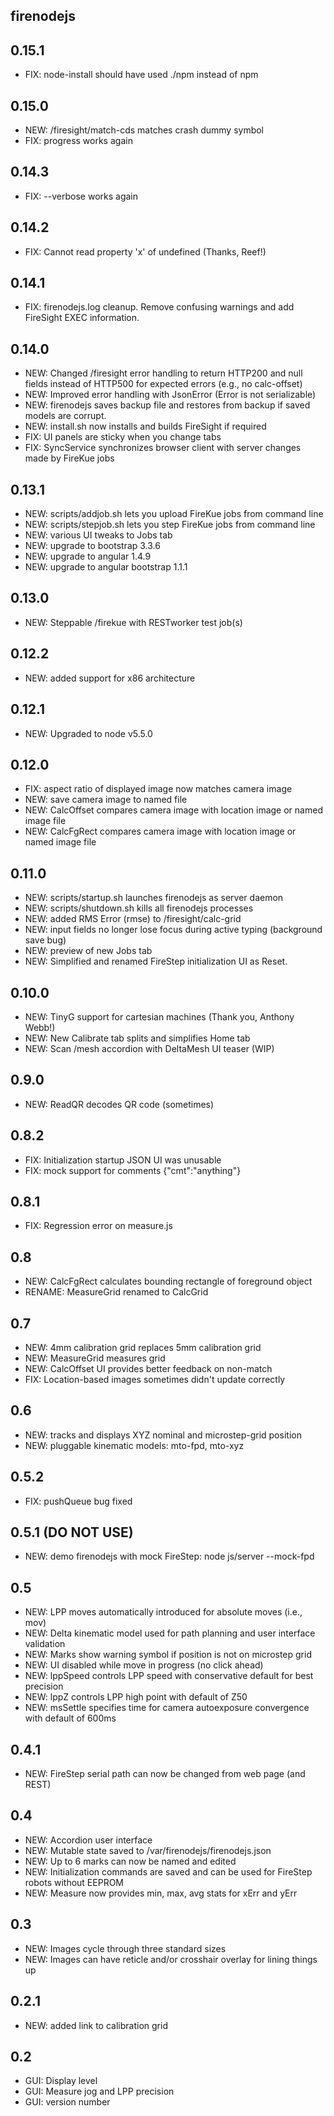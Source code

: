firenodejs
----------

0.15.1
------
* FIX: node-install should have used ./npm instead of npm

0.15.0
------
* NEW: /firesight/match-cds matches crash dummy symbol
* FIX: progress works again

0.14.3
------
* FIX: --verbose works again

0.14.2
------
* FIX: Cannot read property 'x' of undefined (Thanks, Reef!)

0.14.1
------
* FIX: firenodejs.log cleanup. Remove confusing warnings and add FireSight EXEC information.

0.14.0
------
* NEW: Changed /firesight error handling to return HTTP200 and null fields instead of HTTP500 for expected errors (e.g., no calc-offset)
* NEW: Improved error handling with JsonError (Error is not serializable)
* NEW: firenodejs saves backup file and restores from backup if saved models are corrupt.
* NEW: install.sh now installs and builds FireSight if required
* FIX: UI panels are sticky when you change tabs
* FIX: SyncService synchronizes browser client with server changes made by FireKue jobs
    
0.13.1
------
* NEW: scripts/addjob.sh lets you upload FireKue jobs from command line
* NEW: scripts/stepjob.sh lets you step FireKue jobs from command line
* NEW: various UI tweaks to Jobs tab
* NEW: upgrade to bootstrap 3.3.6
* NEW: upgrade to angular 1.4.9
* NEW: upgrade to angular bootstrap 1.1.1

0.13.0
------
* NEW: Steppable /firekue with RESTworker test job(s)

0.12.2
------
* NEW: added support for x86 architecture

0.12.1
------
* NEW: Upgraded to node v5.5.0

0.12.0
------
* FIX: aspect ratio of displayed image now matches camera image
* NEW: save camera image to named file
* NEW: CalcOffset compares camera image with location image or named image file
* NEW: CalcFgRect compares camera image with location image or named image file

0.11.0
------
* NEW: scripts/startup.sh launches firenodejs as server daemon
* NEW: scripts/shutdown.sh kills all firenodejs processes
* NEW: added RMS Error (rmse) to /firesight/calc-grid
* NEW: input fields no longer lose focus during active typing (background save bug)
* NEW: preview of new Jobs tab
* NEW: Simplified and renamed FireStep initialization UI as Reset. 

0.10.0
------
* NEW: TinyG support for cartesian machines (Thank you, Anthony Webb!)
* NEW: New Calibrate tab splits and simplifies Home tab
* NEW: Scan /mesh accordion with DeltaMesh UI teaser (WIP)

0.9.0
-----
* NEW: ReadQR decodes QR code (sometimes)

0.8.2
-----
* FIX: Initialization startup JSON UI was unusable
* FIX: mock support for comments {"cmt":"anything"}

0.8.1
-----
* FIX: Regression error on measure.js

0.8
---
* NEW: CalcFgRect calculates bounding rectangle of foreground object
* RENAME: MeasureGrid renamed to CalcGrid

0.7
---
* NEW: 4mm calibration grid replaces 5mm calibration grid
* NEW: MeasureGrid measures grid
* NEW: CalcOffset UI provides better feedback on non-match
* FIX: Location-based images sometimes didn't update correctly

0.6
---
* NEW: tracks and displays XYZ nominal and microstep-grid position 
* NEW: pluggable kinematic models: mto-fpd, mto-xyz

0.5.2
---
* FIX: pushQueue bug fixed

0.5.1 (DO NOT USE)
---
* NEW: demo firenodejs with mock FireStep: node js/server --mock-fpd

0.5
---
* NEW: LPP moves automatically introduced for absolute moves (i.e., mov)
* NEW: Delta kinematic model used for path planning and user interface validation
* NEW: Marks show warning symbol if position is not on microstep grid
* NEW: UI disabled while move in progress (no click ahead)
* NEW: lppSpeed controls LPP speed with conservative default for best precision
* NEW: lppZ controls LPP high point with default of Z50
* NEW: msSettle specifies time for camera autoexposure convergence with default of 600ms

0.4.1
---
* NEW: FireStep serial path can now be changed from web page (and REST)

0.4
---
* NEW: Accordion user interface
* NEW: Mutable state saved to /var/firenodejs/firenodejs.json
* NEW: Up to 6 marks can now be named and edited
* NEW: Initialization commands are saved and can be used for FireStep robots without EEPROM
* NEW: Measure now provides min, max, avg stats for xErr and yErr

0.3
---
* NEW: Images cycle through three standard sizes
* NEW: Images can have reticle and/or crosshair overlay for lining things up

0.2.1
---
* NEW: added link to calibration grid

0.2
---
* GUI: Display level
* GUI: Measure jog and LPP precision
* GUI: version number
